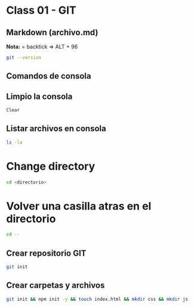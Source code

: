 # Class 01 - GIT

## Markdown (archivo.md)

**Nota:** = backtick => ALT + 96

```sh
git --version
```



## Comandos de consola

## Limpio la consola
```sh
Clear
```

## Listar archivos en consola
```sh
ls -la
```
# Change directory
```sh
cd <directorio>
```

# Volver una casilla atras en el directorio
```sh
cd --
```

## Crear repositorio GIT
```sh
git init
```

## Crear carpetas y archivos
```sh
git init && npm init -y && touch index.html && mkdir css && mkdir js
```